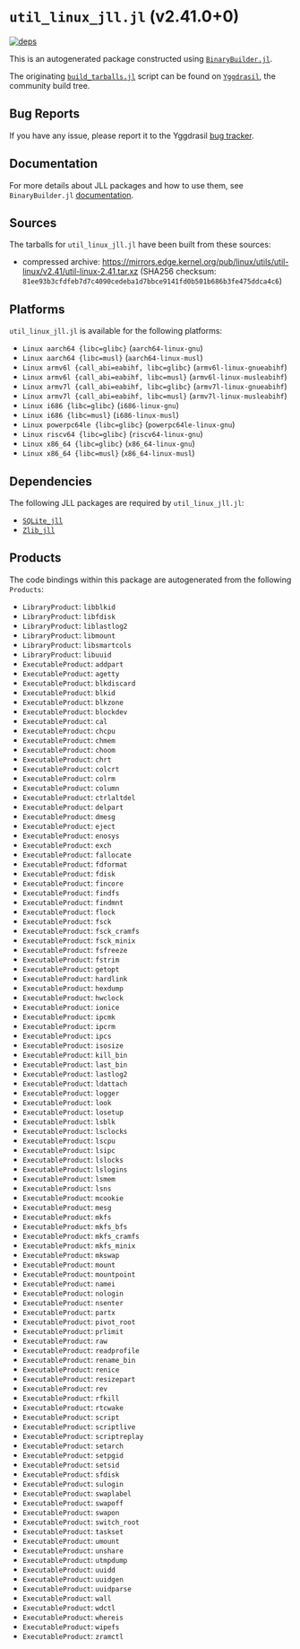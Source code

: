 # `util_linux_jll.jl` (v2.41.0+0)

[![deps](https://juliahub.com/docs/util_linux_jll/deps.svg)](https://juliahub.com/ui/Packages/General/util_linux_jll/)

This is an autogenerated package constructed using [`BinaryBuilder.jl`](https://github.com/JuliaPackaging/BinaryBuilder.jl).

The originating [`build_tarballs.jl`](https://github.com/JuliaPackaging/Yggdrasil/blob/60d261583a97d78cd28600deefbd348628a5c94c/U/util_linux/build_tarballs.jl) script can be found on [`Yggdrasil`](https://github.com/JuliaPackaging/Yggdrasil/), the community build tree.

## Bug Reports

If you have any issue, please report it to the Yggdrasil [bug tracker](https://github.com/JuliaPackaging/Yggdrasil/issues).

## Documentation

For more details about JLL packages and how to use them, see `BinaryBuilder.jl` [documentation](https://docs.binarybuilder.org/stable/jll/).

## Sources

The tarballs for `util_linux_jll.jl` have been built from these sources:

* compressed archive: https://mirrors.edge.kernel.org/pub/linux/utils/util-linux/v2.41/util-linux-2.41.tar.xz (SHA256 checksum: `81ee93b3cfdfeb7d7c4090cedeba1d7bbce9141fd0b501b686b3fe475ddca4c6`)

## Platforms

`util_linux_jll.jl` is available for the following platforms:

* `Linux aarch64 {libc=glibc}` (`aarch64-linux-gnu`)
* `Linux aarch64 {libc=musl}` (`aarch64-linux-musl`)
* `Linux armv6l {call_abi=eabihf, libc=glibc}` (`armv6l-linux-gnueabihf`)
* `Linux armv6l {call_abi=eabihf, libc=musl}` (`armv6l-linux-musleabihf`)
* `Linux armv7l {call_abi=eabihf, libc=glibc}` (`armv7l-linux-gnueabihf`)
* `Linux armv7l {call_abi=eabihf, libc=musl}` (`armv7l-linux-musleabihf`)
* `Linux i686 {libc=glibc}` (`i686-linux-gnu`)
* `Linux i686 {libc=musl}` (`i686-linux-musl`)
* `Linux powerpc64le {libc=glibc}` (`powerpc64le-linux-gnu`)
* `Linux riscv64 {libc=glibc}` (`riscv64-linux-gnu`)
* `Linux x86_64 {libc=glibc}` (`x86_64-linux-gnu`)
* `Linux x86_64 {libc=musl}` (`x86_64-linux-musl`)

## Dependencies

The following JLL packages are required by `util_linux_jll.jl`:

* [`SQLite_jll`](https://github.com/JuliaBinaryWrappers/SQLite_jll.jl)
* [`Zlib_jll`](https://github.com/JuliaBinaryWrappers/Zlib_jll.jl)

## Products

The code bindings within this package are autogenerated from the following `Products`:

* `LibraryProduct`: `libblkid`
* `LibraryProduct`: `libfdisk`
* `LibraryProduct`: `liblastlog2`
* `LibraryProduct`: `libmount`
* `LibraryProduct`: `libsmartcols`
* `LibraryProduct`: `libuuid`
* `ExecutableProduct`: `addpart`
* `ExecutableProduct`: `agetty`
* `ExecutableProduct`: `blkdiscard`
* `ExecutableProduct`: `blkid`
* `ExecutableProduct`: `blkzone`
* `ExecutableProduct`: `blockdev`
* `ExecutableProduct`: `cal`
* `ExecutableProduct`: `chcpu`
* `ExecutableProduct`: `chmem`
* `ExecutableProduct`: `choom`
* `ExecutableProduct`: `chrt`
* `ExecutableProduct`: `colcrt`
* `ExecutableProduct`: `colrm`
* `ExecutableProduct`: `column`
* `ExecutableProduct`: `ctrlaltdel`
* `ExecutableProduct`: `delpart`
* `ExecutableProduct`: `dmesg`
* `ExecutableProduct`: `eject`
* `ExecutableProduct`: `enosys`
* `ExecutableProduct`: `exch`
* `ExecutableProduct`: `fallocate`
* `ExecutableProduct`: `fdformat`
* `ExecutableProduct`: `fdisk`
* `ExecutableProduct`: `fincore`
* `ExecutableProduct`: `findfs`
* `ExecutableProduct`: `findmnt`
* `ExecutableProduct`: `flock`
* `ExecutableProduct`: `fsck`
* `ExecutableProduct`: `fsck_cramfs`
* `ExecutableProduct`: `fsck_minix`
* `ExecutableProduct`: `fsfreeze`
* `ExecutableProduct`: `fstrim`
* `ExecutableProduct`: `getopt`
* `ExecutableProduct`: `hardlink`
* `ExecutableProduct`: `hexdump`
* `ExecutableProduct`: `hwclock`
* `ExecutableProduct`: `ionice`
* `ExecutableProduct`: `ipcmk`
* `ExecutableProduct`: `ipcrm`
* `ExecutableProduct`: `ipcs`
* `ExecutableProduct`: `isosize`
* `ExecutableProduct`: `kill_bin`
* `ExecutableProduct`: `last_bin`
* `ExecutableProduct`: `lastlog2`
* `ExecutableProduct`: `ldattach`
* `ExecutableProduct`: `logger`
* `ExecutableProduct`: `look`
* `ExecutableProduct`: `losetup`
* `ExecutableProduct`: `lsblk`
* `ExecutableProduct`: `lsclocks`
* `ExecutableProduct`: `lscpu`
* `ExecutableProduct`: `lsipc`
* `ExecutableProduct`: `lslocks`
* `ExecutableProduct`: `lslogins`
* `ExecutableProduct`: `lsmem`
* `ExecutableProduct`: `lsns`
* `ExecutableProduct`: `mcookie`
* `ExecutableProduct`: `mesg`
* `ExecutableProduct`: `mkfs`
* `ExecutableProduct`: `mkfs_bfs`
* `ExecutableProduct`: `mkfs_cramfs`
* `ExecutableProduct`: `mkfs_minix`
* `ExecutableProduct`: `mkswap`
* `ExecutableProduct`: `mount`
* `ExecutableProduct`: `mountpoint`
* `ExecutableProduct`: `namei`
* `ExecutableProduct`: `nologin`
* `ExecutableProduct`: `nsenter`
* `ExecutableProduct`: `partx`
* `ExecutableProduct`: `pivot_root`
* `ExecutableProduct`: `prlimit`
* `ExecutableProduct`: `raw`
* `ExecutableProduct`: `readprofile`
* `ExecutableProduct`: `rename_bin`
* `ExecutableProduct`: `renice`
* `ExecutableProduct`: `resizepart`
* `ExecutableProduct`: `rev`
* `ExecutableProduct`: `rfkill`
* `ExecutableProduct`: `rtcwake`
* `ExecutableProduct`: `script`
* `ExecutableProduct`: `scriptlive`
* `ExecutableProduct`: `scriptreplay`
* `ExecutableProduct`: `setarch`
* `ExecutableProduct`: `setpgid`
* `ExecutableProduct`: `setsid`
* `ExecutableProduct`: `sfdisk`
* `ExecutableProduct`: `sulogin`
* `ExecutableProduct`: `swaplabel`
* `ExecutableProduct`: `swapoff`
* `ExecutableProduct`: `swapon`
* `ExecutableProduct`: `switch_root`
* `ExecutableProduct`: `taskset`
* `ExecutableProduct`: `umount`
* `ExecutableProduct`: `unshare`
* `ExecutableProduct`: `utmpdump`
* `ExecutableProduct`: `uuidd`
* `ExecutableProduct`: `uuidgen`
* `ExecutableProduct`: `uuidparse`
* `ExecutableProduct`: `wall`
* `ExecutableProduct`: `wdctl`
* `ExecutableProduct`: `whereis`
* `ExecutableProduct`: `wipefs`
* `ExecutableProduct`: `zramctl`
